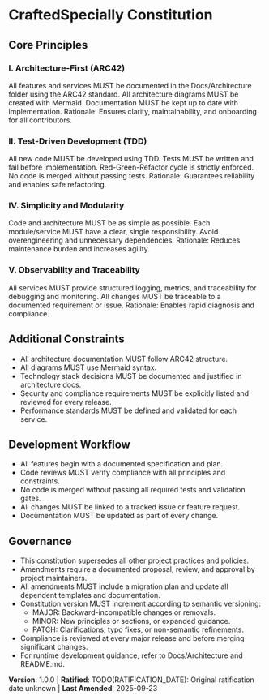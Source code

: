 
<!--
Sync Impact Report
Version change: 0.0.0 → 1.0.0
Modified principles: All placeholders replaced with project-specific content
Added sections: ARC42-aligned constraints, workflow
Removed sections: None
Templates requiring updates: ✅ plan-template.md, ✅ spec-template.md, ✅ tasks-template.md, ✅ agent-file-template.md
Follow-up TODOs: TODO(RATIFICATION_DATE): Original ratification date unknown, please supply if available.
-->

# CraftedSpecially Constitution


## Core Principles

### I. Architecture-First (ARC42)
All features and services MUST be documented in the Docs/Architecture folder using the ARC42 standard. All architecture diagrams MUST be created with Mermaid. Documentation MUST be kept up to date with implementation.
Rationale: Ensures clarity, maintainability, and onboarding for all contributors.

### II. Test-Driven Development (TDD)
All new code MUST be developed using TDD. Tests MUST be written and fail before implementation. Red-Green-Refactor cycle is strictly enforced. No code is merged without passing tests.
Rationale: Guarantees reliability and enables safe refactoring.

### IV. Simplicity and Modularity
Code and architecture MUST be as simple as possible. Each module/service MUST have a clear, single responsibility. Avoid overengineering and unnecessary dependencies.
Rationale: Reduces maintenance burden and increases agility.

### V. Observability and Traceability
All services MUST provide structured logging, metrics, and traceability for debugging and monitoring. All changes MUST be traceable to a documented requirement or issue.
Rationale: Enables rapid diagnosis and compliance.


## Additional Constraints

- All architecture documentation MUST follow ARC42 structure.
- All diagrams MUST use Mermaid syntax.
- Technology stack decisions MUST be documented and justified in architecture docs.
- Security and compliance requirements MUST be explicitly listed and reviewed for every release.
- Performance standards MUST be defined and validated for each service.


## Development Workflow

- All features begin with a documented specification and plan.
- Code reviews MUST verify compliance with all principles and constraints.
- No code is merged without passing all required tests and validation gates.
- All changes MUST be linked to a tracked issue or feature request.
- Documentation MUST be updated as part of every change.


## Governance

- This constitution supersedes all other project practices and policies.
- Amendments require a documented proposal, review, and approval by project maintainers.
- All amendments MUST include a migration plan and update all dependent templates and documentation.
- Constitution version MUST increment according to semantic versioning:
	- MAJOR: Backward-incompatible changes or removals.
	- MINOR: New principles or sections, or expanded guidance.
	- PATCH: Clarifications, typo fixes, or non-semantic refinements.
- Compliance is reviewed at every major release and before merging significant changes.
- For runtime development guidance, refer to Docs/Architecture and README.md.

**Version**: 1.0.0 | **Ratified**: TODO(RATIFICATION_DATE): Original ratification date unknown | **Last Amended**: 2025-09-23
<!-- Version: 1.0.0 | Ratified: TODO(RATIFICATION_DATE): Original ratification date unknown | Last Amended: 2025-09-23 -->